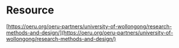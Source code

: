# Resource

[https://oeru.org/oeru-partners/university-of-wollongong/research-methods-and-design/](https://oeru.org/oeru-partners/university-of-wollongong/research-methods-and-design/)

